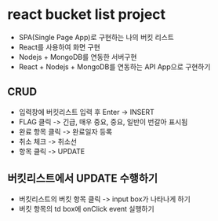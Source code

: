 # react bucket list project

- SPA(Single Page App)로 구현하는 나의 버킷 리스트
- React를 사용하여 화면 구현
- Nodejs + MongoDB를 연동한 서버구현
- React + Nodejs + MongoDB를 연동하는 API App으로 구현하기

## CRUD

- 입력창에 버킷리스트 입력 후 Enter -> INSERT
- FLAG 클릭 -> 긴급, 매우 중요, 중요, 일반이 번갈아 표시됨
- 완료 항목 클릭 -> 완료일자 등록
- 취소 체크 -> 취소선
- 항목 클릭 -> UPDATE

## 버킷리스트에서 UPDATE 수행하기

- 버킷리스트의 버킷 항목 클릭 -> input box가 나타나게 하기
- 버킷 항목의 td box에 onClick event 실행하기
